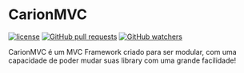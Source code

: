# CarionMVC

[![license](https://img.shields.io/github/license/wallaceosmar/carionmvc.svg?style=flat-square)]()
[![GitHub pull requests](https://img.shields.io/github/issues-pr/wallaceosmar/carionmvc.svg?style=flat-square)]()
[![GitHub watchers](https://img.shields.io/github/watchers/wallaceosmar/carionmvc.svg?style=social&label=Watch&style=flat-square)]()

CarionMVC é um MVC Framework criado para ser modular, com uma capacidade de poder
mudar suas library com uma grande facilidade!